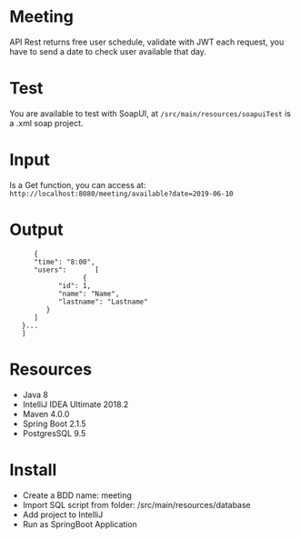 # Meeting
API Rest returns free user schedule, validate with JWT each request, you have to send a date to check user available that day.

# Test
You are available to test with SoapUI, at `/src/main/resources/soapuiTest` is a .xml soap project.

# Input
Is a Get function, you can access at:
`http://localhost:8080/meeting/available?date=2019-06-10`

# Output
```[
      {
      "time": "8:00",
      "users":       [
                  {
            "id": 1,
            "name": "Name",
            "lastname": "Lastname"
         }
      ]
   }...
   ]
   ```


# Resources
* Java 8
* IntelliJ IDEA Ultimate 2018.2
* Maven 4.0.0
* Spring Boot 2.1.5
* PostgresSQL  9.5

# Install
* Create a BDD name: meeting 
* Import SQL script from folder: /src/main/resources/database
* Add project to IntelliJ
* Run as SpringBoot Application
